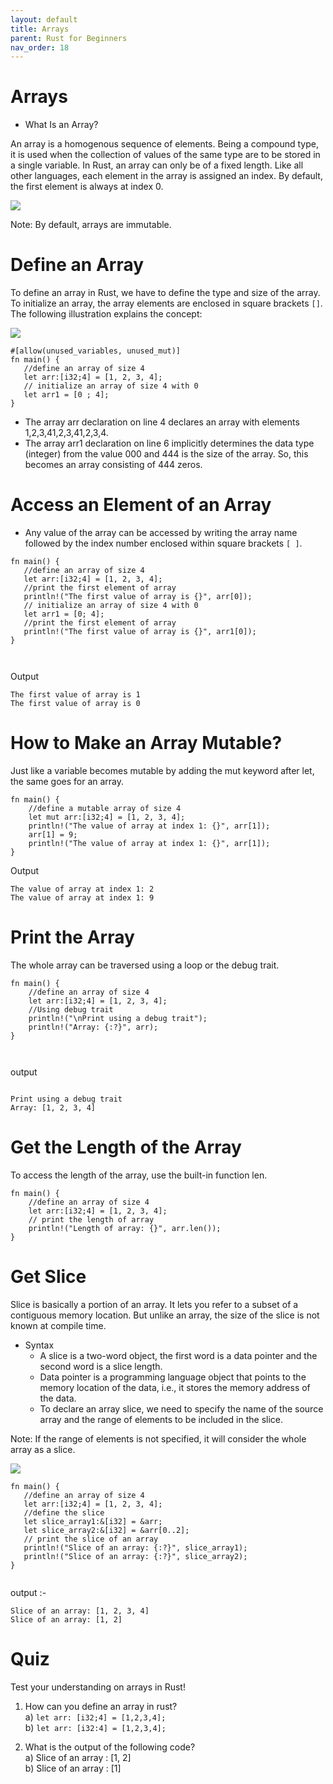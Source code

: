 ```yaml
---
layout: default
title: Arrays
parent: Rust for Beginners
nav_order: 18
---
```


# Arrays 

- What Is an Array? 

An array is a homogenous sequence of elements. Being a compound type, it is used when the collection of values of the same type are to be stored in a 
single variable. In Rust, an array can only be of a fixed length. Like all other languages, each element in the array is assigned an index. By default, 
the first element is always at index 0.


![](https://raw.githubusercontent.com/sangam14/RustLabs/master/img/array-size.png)

Note: By default, arrays are immutable.

# Define an Array 

To define an array in Rust, we have to define the type and size of the array. To initialize an array, the array elements are enclosed in square brackets `[]`.
 The following illustration explains the concept:

![](https://raw.githubusercontent.com/sangam14/RustLabs/master/img/array-syntax.png)

```
#[allow(unused_variables, unused_mut)]
fn main() {
   //define an array of size 4
   let arr:[i32;4] = [1, 2, 3, 4]; 
   // initialize an array of size 4 with 0
   let arr1 = [0 ; 4]; 
}

```

- The array arr declaration on line 4 declares an array with elements 1,2,3,41,2,3,41,2,3,4.
- The array arr1 declaration on line 6 implicitly determines the data type (integer) from the value 000 and 444 is the size of the array. 
    So, this becomes an array consisting of 444 zeros.
    
 # Access an Element of an Array 

- Any value of the array can be accessed by writing the array name followed by the index number enclosed within square brackets `[ ]`.

```
fn main() {
   //define an array of size 4
   let arr:[i32;4] = [1, 2, 3, 4]; 
   //print the first element of array
   println!("The first value of array is {}", arr[0]);
   // initialize an array of size 4 with 0
   let arr1 = [0; 4]; 
   //print the first element of array
   println!("The first value of array is {}", arr1[0]);
}



```

Output

```
The first value of array is 1
The first value of array is 0
```

# How to Make an Array Mutable? 


Just like a variable becomes mutable by adding the mut keyword after let, the same goes for an array.

```
fn main() {
    //define a mutable array of size 4
    let mut arr:[i32;4] = [1, 2, 3, 4]; 
    println!("The value of array at index 1: {}", arr[1]);
    arr[1] = 9;
    println!("The value of array at index 1: {}", arr[1]);
}

```
Output

```
The value of array at index 1: 2
The value of array at index 1: 9
```

# Print the Array 

The whole array can be traversed using a loop or the debug trait.

```
fn main() {
    //define an array of size 4
    let arr:[i32;4] = [1, 2, 3, 4]; 
    //Using debug trait
    println!("\nPrint using a debug trait");
    println!("Array: {:?}", arr);
}



```

output 

```

Print using a debug trait
Array: [1, 2, 3, 4]

```

# Get the Length of the Array 

To access the length of the array, use the built-in function len.

```
fn main() {
    //define an array of size 4
    let arr:[i32;4] = [1, 2, 3, 4]; 
    // print the length of array
    println!("Length of array: {}", arr.len());
}

```

# Get Slice 

Slice is basically a portion of an array. It lets you refer to a subset of a contiguous memory location. But unlike an array, the size of the slice is not known at compile time.

- Syntax 
   - A slice is a two-word object, the first word is a data pointer and the second word is a slice length.
   -  Data pointer is a programming language object that points to the memory location of the data, i.e., it stores the memory address of the data.
   - To declare an array slice, we need to specify the name of the source array and the range of elements to be included in the slice.
   
 Note: If the range of elements is not specified, it will consider the whole array as a slice.
 
 ![](https://raw.githubusercontent.com/sangam14/RustLabs/master/img/slice-syntax.png)
 
 ```
 fn main() {
    //define an array of size 4
    let arr:[i32;4] = [1, 2, 3, 4]; 
    //define the slice
    let slice_array1:&[i32] = &arr;
    let slice_array2:&[i32] = &arr[0..2];
    // print the slice of an array
    println!("Slice of an array: {:?}", slice_array1);
    println!("Slice of an array: {:?}", slice_array2);
}
 
 
 ```
 
 output :- 
 
 ```
Slice of an array: [1, 2, 3, 4]
Slice of an array: [1, 2]
 ```


# Quiz 

Test your understanding on arrays in Rust! <br>

1. How can you define an array in rust? <br>
a) ``` let arr: [i32;4] = [1,2,3,4]; ``` <br>
b) ``` let arr: [i32:4] = [1,2,3,4]; ``` <br>

2. What is the output of the following code? <br>
a) Slice of an array : [1, 2] <br>
b) Slice of an array : [1] <br>






